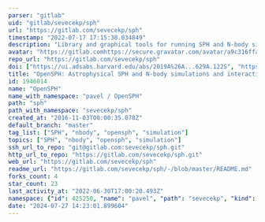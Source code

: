 ```yaml
---
parser: "gitlab"
uid: "gitlab/sevecekp/sph"
url: "https://gitlab.com/sevecekp/sph"
timestamp: "2022-07-17 17:15:38.034849"
description: "Library and graphical tools for running SPH and N-body simulations."
avatar: "https://gitlab.comhttps://secure.gravatar.com/avatar/a9c316ffaab1761b6f2bcf0dd63017de?s=80&d=identicon"
repo_url: "https://gitlab.com/sevecekp/sph"
doi: ["https://ui.adsabs.harvard.edu/abs/2019A%26A...629A.122S", "https://ui.adsabs.harvard.edu/abs/2019ascl.soft11003S/abstract"]
title: "OpenSPH: Astrophysical SPH and N-body simulations and interactive visualization tools"
id: 1946014
name: "OpenSPH"
name_with_namespace: "pavel / OpenSPH"
path: "sph"
path_with_namespace: "sevecekp/sph"
created_at: "2016-11-03T00:00:35.078Z"
default_branch: "master"
tag_list: ["SPH", "nbody", "opensph", "simulation"]
topics: ["SPH", "nbody", "opensph", "simulation"]
ssh_url_to_repo: "git@gitlab.com:sevecekp/sph.git"
http_url_to_repo: "https://gitlab.com/sevecekp/sph.git"
web_url: "https://gitlab.com/sevecekp/sph"
readme_url: "https://gitlab.com/sevecekp/sph/-/blob/master/README.md"
forks_count: 4
star_count: 23
last_activity_at: "2022-06-30T17:00:20.493Z"
namespace: {"id": 425250, "name": "pavel", "path": "sevecekp", "kind": "user", "full_path": "sevecekp", "parent_id": null, "avatar_url": "https://secure.gravatar.com/avatar/a9c316ffaab1761b6f2bcf0dd63017de?s=80&d=identicon", "web_url": "https://gitlab.com/sevecekp"}
date: "2024-07-27 14:23:01.899604"
---
```

